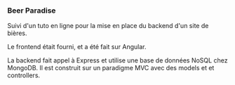 ### Beer Paradise ###

Suivi d'un tuto en ligne pour la mise en place du backend d'un site de bières.

Le frontend était fourni, et a été fait sur Angular.

La backend fait appel à Express et utilise une base de données NoSQL chez MongoDB.
Il est construit sur un paradigme MVC avec des models et et controllers.

